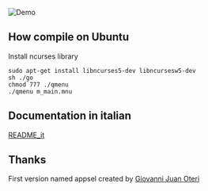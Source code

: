 ![Demo](https://raw.githubusercontent.com/teopost/qmenu/master/qmenu.gif)


How compile on Ubuntu
---

 Install ncurses library

    sudo apt-get install libncurses5-dev libncursesw5-dev
    sh ./go
    chmod 777 ./qmenu
    ./qmenu m_main.mnu

Documentation in italian
---
[README_it](README_it.md)

Thanks
---
First version named appsel created by  [Giovanni Juan Oteri](https://twitter.com/giovannioteri)



